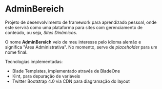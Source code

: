# AdminBereich
Projeto de desenvolvimento de framework para aprendizado pessoal, onde
este servirá como uma plataforma para sites com gerenciamento de 
conteúdo, ou seja, *Sites Dinâmicos.*

O nome **AdminBereich** veio de meu interesse pelo idioma alemão 
e significa "Área Administrativa". No momento, serve de *placeholder* 
para um nome final.

Tecnologias implementadas:
* Blade Templates, implementado através de BladeOne
* Kint, para depuração de variáveis
* Twitter Bootstrap 4.0 via CDN para diagramação do layout 